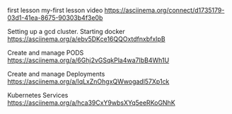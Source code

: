 first lesson 
my-first lesson video
https://asciinema.org/connect/d1735179-03d1-41ea-8675-90303b4f3e0b

Setting up a gcd cluster. Starting docker
https://asciinema.org/a/ebv5DKce16QQOxtdfnxbfxIpB

Create and manage PODS
https://asciinema.org/a/6Ghj2vGSqkPla4wa7IbB4Wh1U

Create and manage Deployments
https://asciinema.org/a/IqLxZnOhgxQWwogadl57Xp1ck

Kubernetes Services 
https://asciinema.org/a/hca39CxY9wbsXYq5eeRKoGNhK